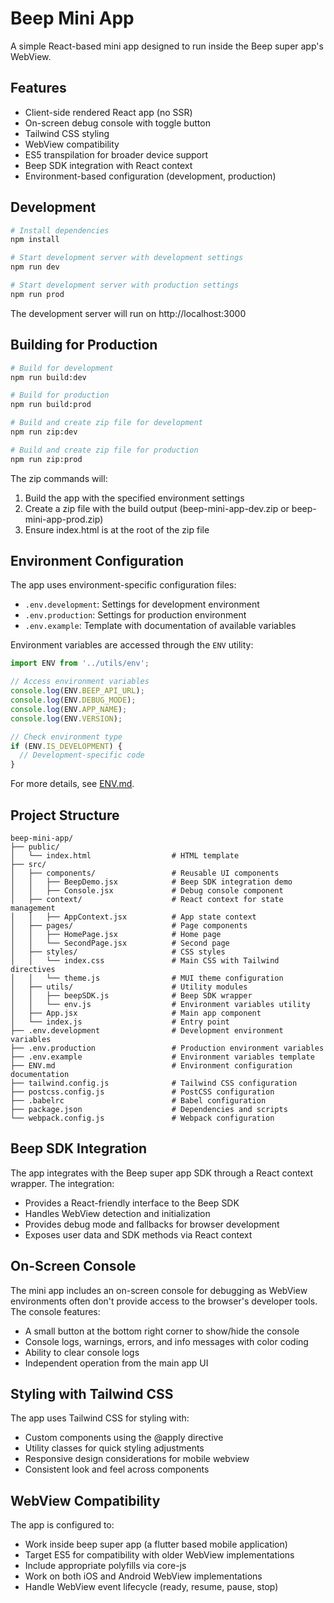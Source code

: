 # Beep Mini App

A simple React-based mini app designed to run inside the Beep super app's WebView.

## Features

- Client-side rendered React app (no SSR)
- On-screen debug console with toggle button
- Tailwind CSS styling
- WebView compatibility
- ES5 transpilation for broader device support
- Beep SDK integration with React context
- Environment-based configuration (development, production)

## Development

```bash
# Install dependencies
npm install

# Start development server with development settings
npm run dev

# Start development server with production settings
npm run prod
```

The development server will run on http://localhost:3000

## Building for Production

```bash
# Build for development
npm run build:dev

# Build for production
npm run build:prod

# Build and create zip file for development
npm run zip:dev

# Build and create zip file for production
npm run zip:prod
```

The zip commands will:
1. Build the app with the specified environment settings
2. Create a zip file with the build output (beep-mini-app-dev.zip or beep-mini-app-prod.zip)
3. Ensure index.html is at the root of the zip file

## Environment Configuration

The app uses environment-specific configuration files:

- `.env.development`: Settings for development environment
- `.env.production`: Settings for production environment
- `.env.example`: Template with documentation of available variables

Environment variables are accessed through the `ENV` utility:

```javascript
import ENV from '../utils/env';

// Access environment variables
console.log(ENV.BEEP_API_URL);
console.log(ENV.DEBUG_MODE);
console.log(ENV.APP_NAME);
console.log(ENV.VERSION);

// Check environment type
if (ENV.IS_DEVELOPMENT) {
  // Development-specific code
}
```

For more details, see [ENV.md](ENV.md).

## Project Structure

```
beep-mini-app/
├── public/
│   └── index.html                  # HTML template
├── src/
│   ├── components/                 # Reusable UI components
│   │   ├── BeepDemo.jsx            # Beep SDK integration demo
│   │   ├── Console.jsx             # Debug console component
│   ├── context/                    # React context for state management
│   │   ├── AppContext.jsx          # App state context
│   ├── pages/                      # Page components
│   │   ├── HomePage.jsx            # Home page
│   │   └── SecondPage.jsx          # Second page
│   ├── styles/                     # CSS styles
│   │   └── index.css               # Main CSS with Tailwind directives
│   │   └── theme.js                # MUI theme configuration
│   ├── utils/                      # Utility modules
│   │   ├── beepSDK.js              # Beep SDK wrapper
│   │   └── env.js                  # Environment variables utility
│   ├── App.jsx                     # Main app component
│   └── index.js                    # Entry point
├── .env.development                # Development environment variables
├── .env.production                 # Production environment variables
├── .env.example                    # Environment variables template
├── ENV.md                          # Environment configuration documentation
├── tailwind.config.js              # Tailwind CSS configuration
├── postcss.config.js               # PostCSS configuration
├── .babelrc                        # Babel configuration
├── package.json                    # Dependencies and scripts
└── webpack.config.js               # Webpack configuration
```

## Beep SDK Integration

The app integrates with the Beep super app SDK through a React context wrapper. The integration:

- Provides a React-friendly interface to the Beep SDK
- Handles WebView detection and initialization
- Provides debug mode and fallbacks for browser development
- Exposes user data and SDK methods via React context

## On-Screen Console

The mini app includes an on-screen console for debugging as WebView environments often don't provide access to the browser's developer tools. The console features:

- A small button at the bottom right corner to show/hide the console
- Console logs, warnings, errors, and info messages with color coding
- Ability to clear console logs
- Independent operation from the main app UI

## Styling with Tailwind CSS

The app uses Tailwind CSS for styling with:
- Custom components using the @apply directive
- Utility classes for quick styling adjustments
- Responsive design considerations for mobile webview
- Consistent look and feel across components

## WebView Compatibility

The app is configured to:
- Work inside beep super app (a flutter based mobile application)
- Target ES5 for compatibility with older WebView implementations
- Include appropriate polyfills via core-js
- Work on both iOS and Android WebView implementations
- Handle WebView event lifecycle (ready, resume, pause, stop)